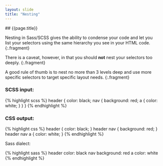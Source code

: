 ```yaml
---
layout: slide
title: "Nesting"
---
```



<section>
## {{page.title}}

Nesting in Sass/SCSS gives the ability to condense your code
and let you list your selectors using the same hierarchy you
see in your HTML code.
{:.fragment}

There is a caveat, however, in that you should **not** nest
your selectors too deeply.
{:.fragment}

A good rule of thumb is to nest no more than 3 levels deep
and use more specific selectors to target specific layout
needs.
{:.fragment}
</section>

<section>

### SCSS input:


{% highlight scss %}
header {
    color: black;
    nav {
        background: red;
        a { color: white; }
    }
}
{% endhighlight %}

</section>

<section>

### CSS output:


{% highlight css %}
header { color: black; }
header nav { background: red; }
header nav a { color: white; }
{% endhighlight %}

</section>


<aside class="notes">

Sass dialect:


{% highlight sass %}
header
  color: black
  nav
    background: red
    a
      color: white
{% endhighlight %}

</aside>
